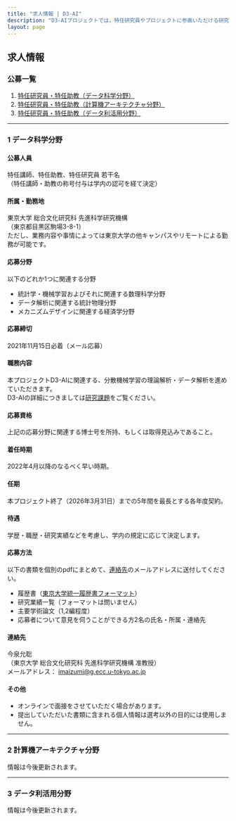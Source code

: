 ```yaml
---
title: "求人情報 | D3-AI"
description: "D3-AIプロジェクトでは，特任研究員やプロジェクトに参画いただける研究者や募集しています．"
layout: page
---
```


## 求人情報

### 公募一覧

1. [特任研究員・特任助教（データ科学分野）](#1-データ科学分野)
2. [特任研究員・特任助教（計算機アーキテクチャ分野）](#2-計算機アーキテクチャ分野)
3. [特任研究員・特任助教（データ利活用分野）](#3-データ利活用分野)

---
### 1 データ科学分野

#### 公募人員
特任講師、特任助教、特任研究員 若干名  
（特任講師・助教の称号付与は学内の認可を経て決定）

#### 所属・勤務地
東京大学 総合文化研究科 先進科学研究機構  
（東京都目黒区駒場3-8-1）  
ただし、業務内容や事情によっては東京大学の他キャンパスやリモートによる勤務が可能です。

#### 応募分野
以下のどれか1つに関連する分野

- 統計学・機械学習およびそれに関連する数理科学分野
- データ解析に関連する統計物理分野
- メカニズムデザインに関連する経済学分野


#### 応募締切
2021年11月15日必着（メール応募）

#### 職務内容
本プロジェクトD3-AIに関連する、分散機械学習の理論解析・データ解析を進めていただきます。  
D3-AIの詳細につきましては[研究課題](../research/)をご覧ください。

#### 応募資格
上記の応募分野に関連する博士号を所持、もしくは取得見込みであること。

#### 着任時期
2022年4月以降のなるべく早い時期。

#### 任期
本プロジェクト終了（2026年3月31日）までの5年間を最長とする各年度契約。

#### 待遇
学歴・職歴・研究実績などを考慮し、学内の規定に応じて決定します。


#### 応募方法

以下の書類を個別のpdfにまとめて、[連絡先](#連絡先)のメールアドレスに送付してください。

- 履歴書（[東京大学統一履歴書フォーマット](https://www.u-tokyo.ac.jp/ja/about/jobs/r01.html)）
- 研究業績一覧（フォーマットは問いません）
- 主要学術論文（1,2編程度）
- 応募者について意見を伺うことができる方2名の氏名・所属・連絡先



#### 連絡先

今泉允聡  
（東京大学 総合文化研究科 先進科学研究機構 准教授）  
メールアドレス： imaizumi@g.ecc.u-tokyo.ac.jp

#### その他

- オンラインで面接をさせていただく場合があります。
- 提出していただいた書類に含まれる個人情報は選考以外の目的には使用しません。

---

### 2 計算機アーキテクチャ分野

情報は今後更新されます。

---

### 3 データ利活用分野

情報は今後更新されます。
